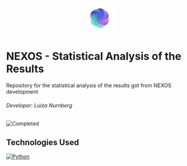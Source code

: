 <p align="center">
  <img src="img/logo.png" alt="NEXOS Logo" width="80" height="80">
</p>

# NEXOS - Statistical Analysis of the Results

Repository for the statistical analysis of the results got from NEXOS development

###### Developer: Luíza Nurnberg

![Completed](https://img.shields.io/badge/Status-Completed-blue)

## Technologies Used
[![Python](https://skillicons.dev/icons?i=python)](https://www.python.org)
